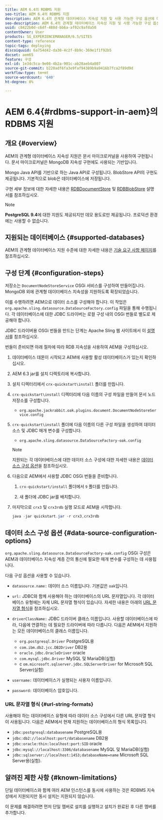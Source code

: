 ```yaml
---
title: AEM 6.4의 RDBMS 지원
seo-title: AEM 6.4의 RDBMS 지원
description: AEM 6.4의 관계형 데이터베이스 지속성 지원 및 사용 가능한 구성 옵션에 대해 알아봅니다.
seo-description: AEM 6.4의 관계형 데이터베이스 지속성 지원 및 사용 가능한 구성 옵션에 대해 알아봅니다.
uuid: c8422b0d-c6df-488d-bb6a-af92c9afda50
contentOwner: User
products: SG_EXPERIENCEMANAGER/6.5/SITES
content-type: reference
topic-tags: deploying
discoiquuid: 6a754d42-da30-4c2f-8b9c-369e1f1f92b5
docset: aem65
feature: 구성
exl-id: 1e34c5ca-9e08-4b2a-901c-ab28aeb4a807
source-git-commit: b220adf6fa3e9faf94389b9a9416b7fca2f89d9d
workflow-type: tm+mt
source-wordcount: '640'
ht-degree: 0%

---
```


# AEM 6.4{#rdbms-support-in-aem}의 RDBMS 지원

## 개요 {#overview}

AEM의 관계형 데이터베이스 지속성 지원은 문서 마이크로커널을 사용하여 구현됩니다. 문서 마이크로커널은 MongoDB 지속성 구현에도 사용되는 기반입니다.

Mongo Java API를 기반으로 하는 Java API로 구성됩니다. BlobStore API의 구현도 제공됩니다. 기본적으로 blob은 데이터베이스에 저장됩니다.

구현 세부 정보에 대한 자세한 내용은 [RDBDocumentStore](https://jackrabbit.apache.org/oak/docs/apidocs/org/apache/jackrabbit/oak/plugins/document/rdb/RDBDocumentStore.html) 및 [RDBBlobStore](https://jackrabbit.apache.org/oak/docs/apidocs/org/apache/jackrabbit/oak/plugins/document/rdb/RDBBlobStore.html) 설명서를 참조하십시오.

>[!NOTE]
>
>**PostgreSQL 9.4**&#x200B;에 대한 지원도 제공되지만 데모 용도로만 제공됩니다. 프로덕션 환경에는 사용할 수 없습니다.

## 지원되는 데이터베이스 {#supported-databases}

AEM의 관계형 데이터베이스 지원 수준에 대한 자세한 내용은 [기술 요구 사항 페이지](/help/sites-deploying/technical-requirements.md)를 참조하십시오.

## 구성 단계 {#configuration-steps}

저장소는 `DocumentNodeStoreService` OSGi 서비스를 구성하여 만들어집니다. MongoDB 외에 관계형 데이터베이스 지속성을 지원하도록 확장되었습니다.

이를 수행하려면 AEM으로 데이터 소스를 구성해야 합니다. 이 작업은 `org.apache.sling.datasource.DataSourceFactory.config` 파일을 통해 수행됩니다. 각 데이터베이스에 대한 JDBC 드라이버는 로컬 구성 내의 OSGi 번들로 별도로 제공해야 합니다.

JDBC 드라이버용 OSGi 번들을 만드는 단계는 Apache Sling 웹 사이트에서 이 [설명서](https://sling.apache.org/documentation/bundles/datasource-providers.html#convert-driver-jars-to-bundle)를 참조하십시오.

번들이 준비되면 아래 절차에 따라 RDB 지속성을 사용하여 AEM을 구성하십시오.

1. 데이터베이스 데몬이 시작되고 AEM에 사용할 활성 데이터베이스가 있는지 확인하십시오.
1. AEM 6.3 jar를 설치 디렉토리에 복사합니다.
1. 설치 디렉터리에서 `crx-quickstart\install` 폴더를 만듭니다.
1. `crx-quickstart\install` 디렉터리에 다음 이름의 구성 파일을 만들어 문서 노드 저장소를 구성합니다.

   * `org.apache.jackrabbit.oak.plugins.document.DocumentNodeStoreService.config`

1. `crx-quickstart\install` 폴더에 다음 이름의 다른 구성 파일을 생성하여 데이터 소스 및 JDBC 매개 변수를 구성합니다.

   * `org.apache.sling.datasource.DataSourceFactory-oak.config`
   >[!NOTE]
   >
   >지원되는 각 데이터베이스에 대한 데이터 소스 구성에 대한 자세한 내용은 [데이터 소스 구성 옵션](/help/sites-deploying/rdbms-support-in-aem.md#data-source-configuration-options)을 참조하십시오.

1. 다음으로 AEM에서 사용할 JDBC OSGi 번들을 준비합니다.

   1. `crx-quickstart/install` 폴더에서 `9` 폴더를 만듭니다.

   1. 새 폴더에 JDBC jar를 배치합니다.

1. 마지막으로 `crx3` 및 `crx3rdb` 실행 모드로 AEM을 시작합니다.

   ```java
   java -jar quickstart.jar -r crx3,crx3rdb
   ```

## 데이터 소스 구성 옵션 {#data-source-configuration-options}

`org.apache.sling.datasource.DataSourceFactory-oak.config` OSGi 구성은 AEM과 데이터베이스 지속성 계층 간의 통신에 필요한 매개 변수를 구성하는 데 사용됩니다.

다음 구성 옵션을 사용할 수 있습니다.

* `datasource.name:` 데이터 소스 이름입니다. 기본값은 `oak`입니다.

* `url:` JDBC와 함께 사용해야 하는 데이터베이스의 URL 문자열입니다. 각 데이터베이스 유형에는 자체 URL 문자열 형식이 있습니다. 자세한 내용은 아래의 [URL 문자열 형식](/help/sites-deploying/rdbms-support-in-aem.md#url-string-formats)을 참조하십시오.

* `driverClassName:` JDBC 드라이버 클래스 이름입니다. 사용할 데이터베이스에 따라, 다음에 연결하는 데 필요한 드라이버에 따라 다릅니다. 다음은 AEM에서 지원하는 모든 데이터베이스의 클래스 이름입니다.

   * `org.postgresql.Driver` PostgreSQL용
   * `com.ibm.db2.jcc.DB2Driver` DB2용
   * `oracle.jdbc.OracleDriver` oracle
   * `com.mysql.jdbc.Driver` MySQL 및 MariaDB(실험)
   * c `om.microsoft.sqlserver.jdbc.SQLServerDriver` for Microsoft SQL Server(실험)

* `username:` 데이터베이스가 실행되는 사용자 이름입니다.

* `password:` 데이터베이스 암호입니다.

### URL 문자열 형식 {#url-string-formats}

사용해야 하는 데이터베이스 유형에 따라 데이터 소스 구성에서 다른 URL 문자열 형식이 사용됩니다. 다음은 AEM에서 현재 지원하는 데이터베이스의 형식 목록입니다.

* `jdbc:postgresql:databasename` PostgreSQL용
* `jdbc:db2://localhost:port/databasename` DB2용
* `jdbc:oracle:thin:localhost:port:SID` oracle
* `jdbc:mysql://localhost:3306/databasename` MySQL 및 MariaDB(실험)
* `jdbc:sqlserver://localhost:1453;databaseName=name` Microsoft SQL Server용(실험).

## 알려진 제한 사항 {#known-limitations}

단일 데이터베이스와 함께 여러 AEM 인스턴스를 동시에 사용하는 것은 RDBMS 지속성에서 지원되지만 동시 설치는 지원되지 않습니다.

이 문제를 해결하려면 먼저 단일 멤버로 설치를 실행하고 설치가 완료된 후 다른 멤버를 추가합니다.
